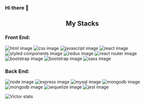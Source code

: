 ### Hi there 👋


<h2 align="center">My Stacks</h2>
<h3 align="left">Front End:</h3>
<span><img src="https://img.shields.io/badge/HTML5-E34F26?style=for-the-badge&logo=html5&logoColor=white" alt="html image" /></span>
<span><img src="https://img.shields.io/badge/CSS3-1572B6?style=for-the-badge&logo=css3&logoColor=white" alt="css image" /></span>
<span><img src="https://img.shields.io/badge/JavaScript-323330?style=for-the-badge&logo=javascript&logoColor=F7DF1E" alt="javascript image" /></span>
<span><img src="https://img.shields.io/badge/React-20232A?style=for-the-badge&logo=react&logoColor=61DAFB" alt="react image" /></span>
<span><img src="https://img.shields.io/badge/styled--components-DB7093?style=for-the-badge&logo=styled-components&logoColor=white" alt="styled components image" /></span>
<span><img src="https://img.shields.io/badge/Redux-593D88?style=for-the-badge&logo=redux&logoColor=white" alt="redux image" /></span>
<span><img src="https://img.shields.io/badge/React_Router-CA4245?style=for-the-badge&logo=react-router&logoColor=white" alt="react router image" /></span>
<span><img src="https://img.shields.io/badge/jQuery-0769AD?style=for-the-badge&logo=jquery&logoColor=white" alt="bootstrap image" /></span>
<span><img src="https://img.shields.io/badge/Bootstrap-563D7C?style=for-the-badge&logo=bootstrap&logoColor=white" alt="bootstrap image" /></span>
<span><img src="https://img.shields.io/badge/Sass-CC6699?style=for-the-badge&logo=sass&logoColor=white" alt="sass image" /></span>


<h3 align="left">Back End:</h3>
<span><img src="https://img.shields.io/badge/Node.js-43853D?style=for-the-badge&logo=node.js&logoColor=white" alt="node image" /></span>
<span><img src="https://img.shields.io/badge/Express.js-404D59?style=for-the-badge" alt="express image" /></span>
<span><img src="https://img.shields.io/badge/MySQL-005C84?style=for-the-badge&logo=mysql&logoColor=white" alt="mysql image" /></span>
<span><img src="https://img.shields.io/badge/PostgreSQL-316192?style=for-the-badge&logo=postgresql&logoColor=white" alt="mongodb image" /></span>
<span><img src="https://img.shields.io/badge/MongoDB-4EA94B?style=for-the-badge&logo=mongodb&logoColor=white" alt="mongodb image" /></span>
<span><img src="https://img.shields.io/badge/Sequelize-52B0E7?style=for-the-badge&logo=Sequelize&logoColor=white" alt="sequelize image" /></span>
<span><img src="https://img.shields.io/badge/Jest-323330?style=for-the-badge&logo=Jest&logoColor=white" alt="jest image" /></span>
<p></p>




![Victor stats](https://github-readme-stats.vercel.app/api?username=victorNevesRodrigues&show_icons=true&theme=radical)

<!--
**victorNevesRodrigues/victorNevesRodrigues** is a ✨ _special_ ✨ repository because its `README.md` (this file) appears on your GitHub profile.

Here are some ideas to get you started:

- 🔭 I’m currently working on ...
- 🌱 I’m currently learning ...
- 👯 I’m looking to collaborate on ...
- 🤔 I’m looking for help with ...
- 💬 Ask me about ...
- 📫 How to reach me: ...
- 😄 Pronouns: ...
- ⚡ Fun fact: ...
-->
